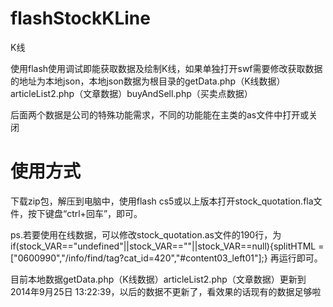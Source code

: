 flashStockKLine
===============

K线

使用flash使用调试即能获取数据及绘制K线，如果单独打开swf需要修改获取数据的地址为本地json，本地json数据为根目录的getData.php（K线数据）articleList2.php（文章数据）buyAndSell.php（买卖点数据）

后面两个数据是公司的特殊功能需求，不同的功能能在主类的as文件中打开或关闭


使用方式
===============
下载zip包，解压到电脑中，使用flash cs5或以上版本打开stock_quotation.fla文件，按下键盘“ctrl+回车”，即可。

ps.若要使用在线数据，可以修改stock_quotation.as文件的190行，为
if(stock_VAR=="undefined"||stock_VAR==""||stock_VAR==null){splitHTML = ["0600990","/info/find/tag?cat_id=420","#content03_left01"];}
再运行即可。



目前本地数据getData.php（K线数据）articleList2.php（文章数据）更新到2014年9月25日 13:22:39，以后的数据不更新了，看效果的话现有的数据足够啦
